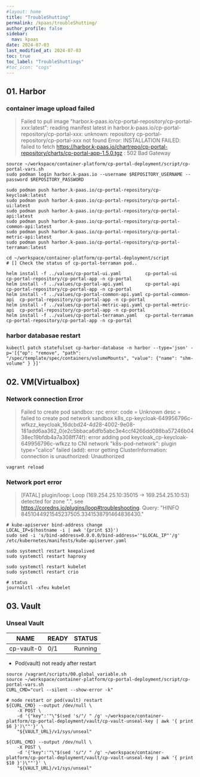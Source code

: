 ```yaml
---
#layout: home
title: "TroubleShutting"
permalink: /kpaas/troubleShutting/
author_profile: false
sidebar:
  nav: kpaas
date: 2024-07-03
last_modified_at: 2024-07-03
toc: true
toc_label: "TroubleShuttings"
#toc_icon: "cogs"
---
```


## 01. Harbor

### container image upload failed
> Failed to pull image "harbor.k-paas.io/cp-portal-repository/cp-portal-xxx:latest": reading manifest latest in harbor.k-paas.io/cp-portal-repository/cp-portal-xxx: unknown: repository cp-portal-repository/cp-portal-xxx not found
> Error: INSTALLATION FAILED: failed to fetch https://harbor.k-paas.io/chartrepo/cp-portal-repository/charts/cp-portal-app-1.5.0.tgz : 502 Bad Gateway

```shell
source ~/workspace/container-platform/cp-portal-deployment/script/cp-portal-vars.sh
sudo podman login harbor.k-paas.io --username $REPOSITORY_USERNAME --password $REPOSITORY_PASSWORD

sudo podman push harbor.k-paas.io/cp-portal-repository/cp-keycloak:latest
sudo podman push harbor.k-paas.io/cp-portal-repository/cp-portal-ui:latest
sudo podman push harbor.k-paas.io/cp-portal-repository/cp-portal-api:latest
sudo podman push harbor.k-paas.io/cp-portal-repository/cp-portal-common-api:latest
sudo podman push harbor.k-paas.io/cp-portal-repository/cp-portal-metric-api:latest
sudo podman push harbor.k-paas.io/cp-portal-repository/cp-portal-terraman:latest

cd ~/workspace/container-platform/cp-portal-deployment/script
# [] Check the status of cp-portal-terraman pod..

helm install -f ../values/cp-portal-ui.yaml         cp-portal-ui          cp-portal-repository/cp-portal-app -n cp-portal
helm install -f ../values/cp-portal-api.yaml        cp-portal-api         cp-portal-repository/cp-portal-app -n cp-portal
helm install -f ../values/cp-portal-common-api.yaml cp-portal-common-api  cp-portal-repository/cp-portal-app -n cp-portal
helm install -f ../values/cp-portal-metric-api.yaml cp-portal-metric-api  cp-portal-repository/cp-portal-app -n cp-portal
helm install -f ../values/cp-portal-terraman.yaml   cp-portal-terraman    cp-portal-repository/cp-portal-app -n cp-portal
```

### harbor databasae restart
```shell
kubectl patch statefulset cp-harbor-database -n harbor --type='json' -p='[{"op": "remove", "path": "/spec/template/spec/containers/volumeMounts", "value": {"name": "shm-volume" } }]'
```

## 02. VM(Virtualbox)

### Network connection Error
> Failed to create pod sandbox: rpc error: code = Unknown desc = failed to create pod network sandbox k8s_cp-keycloak-649956796c-wfkzz_keycloak_16dcbd24-4d28-4002-9e08-181add6aa362_0(e2c5bbaca6dfb5abc3e4ccf4266dd088ba57246b0438ec19bfdb4a7a308ff74f): error adding pod keycloak_cp-keycloak-649956796c-wfkzz to CNI network "k8s-pod-network": plugin type="calico" failed (add): error getting ClusterInformation: connection is unauthorized: Unauthorized

```shell
vagrant reload
```

### Network port error
> [FATAL] plugin/loop: Loop (169.254.25.10:35015 -> 169.254.25.10:53) detected for zone ".", see https://coredns.io/plugins/loop#troubleshooting. Query: "HINFO 8451044921545237505.3341538791464836430."

```shell
# kube-apiserver bind-address change
LOCAL_IP=$(hostname -i | awk '{print $3}')
sudo sed -i 's/bind-address=0.0.0.0/bind-address='"$LOCAL_IP"'/g' /etc/kubernetes/manifests/kube-apiserver.yaml

sudo systemctl restart keepalived
sudo systemctl restart haproxy

sudo systemctl restart kubelet
sudo systemctl restart crio

# status
journalctl -xfeu kubelet
```

## 03. Vault

### Unseal Vault

| NAME       | READY | STATUS  |
|------------|-------|---------|
| cp-vault-0 | 0/1   | Running |

- Pod(vault) not ready after restart
 
```shell
source /vagrant/scripts/00.global_variable.sh
source ~/workspace/container-platform/cp-portal-deployment/script/cp-portal-vars.sh
CURL_CMD="curl --silent --show-error -k"

# node restart or pod(vault) restart
${CURL_CMD} --output /dev/null \
    -X POST \
    -d '{"key":'"\"$(sed 's/"/ " /g' ~/workspace/container-platform/cp-portal-deployment/vault/cp-vault-unseal-key | awk '{ print $6 }')\""'}' \
    "${VAULT_URL}/v1/sys/unseal"

${CURL_CMD} --output /dev/null \
    -X POST \
    -d '{"key":'"\"$(sed 's/"/ " /g' ~/workspace/container-platform/cp-portal-deployment/vault/cp-vault-unseal-key | awk '{ print $10 }')\""'}' \
    "${VAULT_URL}/v1/sys/unseal"
```
